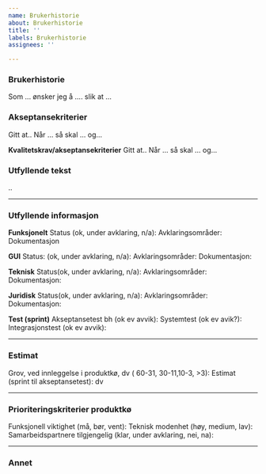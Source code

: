 ```yaml
---
name: Brukerhistorie
about: Brukerhistorie
title: ''
labels: Brukerhistorie
assignees: ''

---
```

### Brukerhistorie
Som ...
ønsker jeg å ....
slik at ...

### Akseptansekriterier
Gitt at..
Når ...
så skal ... 
og... 

**Kvalitetskrav/akseptansekriterier** 
Gitt at..
Når ...
så skal ... 
og... 

### Utfyllende tekst
..

---
### Utfyllende informasjon
**Funksjonelt**
Status (ok, under avklaring, n/a): 
Avklaringsområder: 
Dokumentasjon

**GUI**
Status: (ok, under avklaring, n/a):
Avklaringsområder:
Dokumentasjon: 

**Teknisk**
Status(ok, under avklaring, n/a): 
Avklaringsområder:
Dokumentasjon:

**Juridisk**
Status(ok, under avklaring, n/a): 
Avklaringsområder:
Dokumentasjon:

**Test (sprint)**
Akseptansetest bh (ok ev avvik):
Systemtest (ok ev avik?): 
Integrasjonstest (ok ev avvik):

---
### Estimat
Grov, ved innleggelse i produktkø, dv ( 60-31, 30-11,10-3, >3): 
Estimat (sprint til akseptansetest): dv

---
### Prioriteringskriterier produktkø
Funksjonell viktighet (må, bør, vent):
Teknisk modenhet (høy, medium, lav):
Samarbeidspartnere tilgjengelig (klar, under avklaring, nei, na):

---
### Annet
